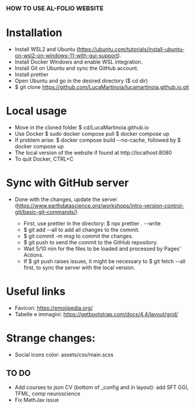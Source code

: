 ### HOW TO USE AL-FOLIO WEBSITE

# Installation

- Install WSL2 and Ubuntu (https://ubuntu.com/tutorials/install-ubuntu-on-wsl2-on-windows-11-with-gui-support).
- Install Docker Windows and enable WSL integration.
- Install Git on Ubuntu and sync the GitHub account.
- Install prettier
- Open Ubuntu and go in the desired directory ($ cd dir)
- $ git clone https://github.com/LucaMartinoia/lucamartinoia.github.io.git

# Local usage

- Move in the cloned folder $ cd/LucaMartinoia.github.io
- Use Docker
  $ sudo docker compose pull
  $ docker compose up
- If problem arise:
  $ docker compose build --no-cache, followed by $ docker compose up
- The local version of the website if found at http://localhost:8080
- To quit Docker, CTRL+C

# Sync with GitHub server

- Done with the changes, update the server (https://www.earthdatascience.org/workshops/intro-version-control-git/basic-git-commands/)

  - First, use prettier in the directory: $ npx prettier . --write
  - $ git add --all to add all changes to the commit.
  - $ git commit -m _msg_ to commit the changes.
  - $ git push to send the commit to the GitHub repository.
  - Wait 5/10 min for the files to be loaded and processed by Pages' Actions.
  - If $ git push raises issues, it might be necessary to $ git fetch --all first, to sync the server with the local version.

# Useful links

- Favicon: https://emojipedia.org/
- Tabelle e immagini: https://getbootstrap.com/docs/4.4/layout/grid/

# Strange changes:

- Social icons color: assets/css/main.scss

## TO DO

- Add courses to json CV (bottom of \_config and in layout): add SFT GGI, TFML, comp neuroscience
- Fix MathJax issue
